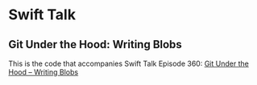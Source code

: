 # Swift Talk
## Git Under the Hood: Writing Blobs

This is the code that accompanies Swift Talk Episode 360: [Git Under the Hood – Writing Blobs](https://talk.objc.io/episodes/S01E360-git-under-the-hood-writing-blobs)
